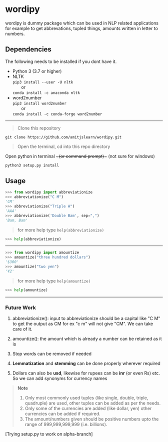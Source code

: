 # **wordipy**
wordipy is dummy  package which can be used in NLP related applications for example to get abbrevations, tupled things, amounts written in letter to numbers. 

## Dependencies

The following needs to be installed if you dont have it.
- Python 3 (3.7 or higher)
-  NLTK
    <br /> `pip3 install --user -U nltk`
	 <br /> 
 &nbsp;&nbsp;&nbsp;&nbsp;&nbsp;&nbsp;  or <br /> `conda install -c anaconda nltk`
- word2number
 <br />`pip3 install word2number`  <br /> 
 &nbsp;&nbsp;&nbsp;&nbsp;&nbsp;&nbsp;   or <br />
`conda install -c conda-forge word2number`
--------------------------------

>Clone this repository
```
git clone https://github.com/amitjslearn/wordipy.git
```
>Open the terminal, cd into this repo directory

Open python in terminal ~~~(or command prompt)~~~ (not sure for windows)
``` python
python3 setup.py install
```
## Usage
``` python
>>> from wordipy import abbreviationize
>>> abbreviationize("C M")
'CM'
>>> abbreviationize("Triple A")
'AAA'
>>> abbreviationize('Double Bam', sep=",")
'Bam, Bam'
```
>for more help type `help(abbreviationize)`
``` python
>>> help(abbreviationize)
```
----
``` python
>>> from wordipy import amountize
>>> amountize("three hundred dollars")
'$300'
>>> amountize("two yen")
'¥2'
```
>for more help type `help(amountize)`
``` python
>>> help(amountize)
```
---
### Future Work
1) abbreviationize(): input to abbreviationize should be a capital like "C M" to get the output as CM 
for ex "c m" will not give "CM". We can take care of it.

2) amountize(): the amount which is already a number can be retained as it is
3) Stop words can be removed if needed
4) **Lemmatization** and **stemming** can be done properly wherever required
5) Dollars can also be **usd**, likewise for rupees can be **inr** (or even Rs) etc. So we can add synonyms for currency names

>**Note**    
>1) Only most commonly used tuples (like single, double, triple, quadruple) are used, other tuples can be added as per the needs.
>2) Only some of the currencies are added (like dollar, yen) other currencies can be added if required.
>3) The amount/numbers given should be positive numbers upto the range of 999,999,999,999 (i.e. billions).

[Trying setup.py to work on alpha-branch]
